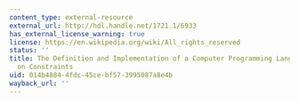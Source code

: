 ```yaml
---
content_type: external-resource
external_url: http://hdl.handle.net/1721.1/6933
has_external_license_warning: true
license: https://en.wikipedia.org/wiki/All_rights_reserved
status: ''
title: The Definition and Implementation of a Computer Programming Language Based
  on Constraints
uid: 014b4884-4fdc-45ce-bf57-3995087a8e4b
wayback_url: ''
---
```

